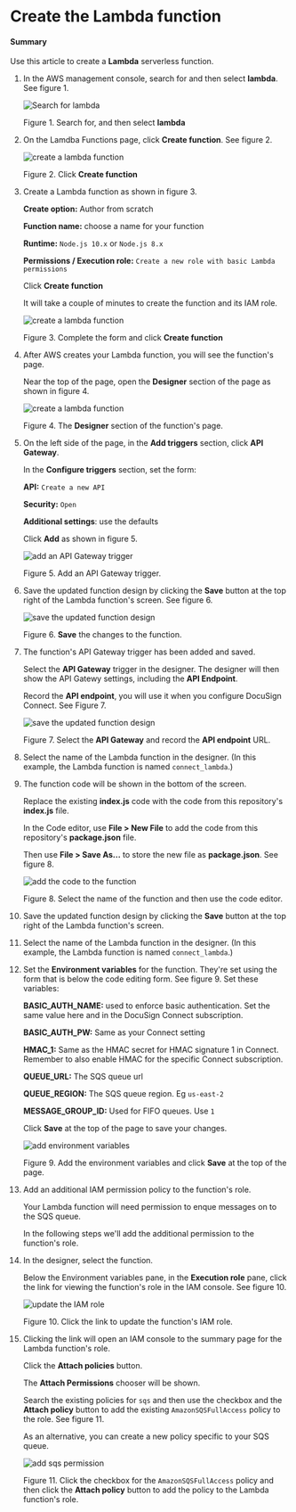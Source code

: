 # Create the Lambda function

#### Summary
Use this article to create a 
**Lambda** serverless function.

1. In the AWS management console, search
   for and then select **lambda**. See 
   figure 1.

   ![Search for lambda](aws.l.01.lambda_search.png)

   Figure 1. Search for, and then select **lambda**

1. On the Lamdba Functions page, click **Create function**.
   See figure 2.

   ![create a lambda function](aws.l.02.lambda_create.png)

   Figure 2. Click **Create function**

1. Create a Lambda function as shown in figure 3.

   **Create option:** Author from scratch

   **Function name:** choose a name for your function

   **Runtime:** `Node.js 10.x` or `Node.js 8.x`

   **Permissions / Execution role:** 
   `Create a new role with basic Lambda permissions` 

   Click **Create function**

   It will take a couple of minutes to create the function
   and its IAM role.

   ![create a lambda function](aws.l.03.lambda_create.png)

   Figure 3. Complete the form and click **Create function**

1. After AWS creates your Lambda function, you will see
   the function's page. 

   Near the top of the page, open the **Designer** section of
   the page as shown in figure 4.

   ![create a lambda function](aws.l.04.lambda_create.png)

   Figure 4. The **Designer** section of the function's page.

1. On the left side of the page, in the **Add triggers**
   section, click **API Gateway**. 

   In the **Configure triggers** section, set the form:

   **API:** `Create a new API`

   **Security:** `Open`

   **Additional settings**: use the defaults

   Click **Add** as shown in figure 5.

   ![add an API Gateway trigger](aws.l.05.lambda_create.png)

   Figure 5. Add an API Gateway trigger.

1. Save the updated function design by clicking the **Save**
   button at the top right of the Lambda function's screen.
   See figure 6. 

   ![save the updated function design](aws.l.06.lambda_create.png)

   Figure 6. **Save** the changes to the function.

1. The function's API Gateway trigger has been added
   and saved.
   
   Select the **API Gateway** trigger in the designer.
   The designer will then show the 
   API Gatewy settings, including the **API Endpoint**.

   Record the **API endpoint**, you will use it when you 
   configure DocuSign Connect. See Figure 7.

   ![save the updated function design](aws.l.07.lambda_create.png)

   Figure 7. Select the **API Gateway** and 
   record the **API endpoint** URL.

1. Select the name of the Lambda function in the 
   designer. (In this example, the Lambda function is
   named `connect_lambda`.)

1. The function code will be shown in the bottom of the 
   screen. 

   Replace the existing **index.js** code with the 
   code from this repository's **index.js** file.

   In the Code editor, use **File > New File** to 
   add the code from this repository's **package.json**
   file.

   Then use **File > Save As...** to store the new
   file as **package.json**. See figure 8.

   ![add the code to the function](aws.l.08.lambda_create.png)

   Figure 8. Select the name of the function and 
   then use the code editor.

1. Save the updated function design by clicking the **Save**
   button at the top right of the Lambda function's screen.

1. Select the name of the Lambda function in the 
   designer. (In this example, the Lambda function is
   named `connect_lambda`.)

1. Set the **Environment variables** for the function.
   They're set using the form that is below the code 
   editing form. See figure 9. Set these variables:

   **BASIC_AUTH_NAME:** used to enforce basic authentication.
   Set the same value here and in the DocuSign Connect 
   subscription.

   **BASIC_AUTH_PW:** Same as your Connect setting

   **HMAC_1:** Same as the HMAC secret for HMAC signature 1 in
   Connect. Remember to also enable HMAC for the specific 
   Connect subscription. 
   
   **QUEUE_URL:** The SQS queue url

   **QUEUE_REGION:** The SQS queue region. Eg `us-east-2`
 
   **MESSAGE_GROUP_ID:** Used for FIFO queues. Use `1`

   Click **Save** at the top of the page to save your changes.

   ![add environment variables](aws.l.09.lambda_create.png)

   Figure 9. Add the environment variables and click **Save**
   at the top of the page.

1. Add an additional IAM permission policy to the 
   function's role.

   Your Lambda function will need permission to
   enque messages on to the SQS queue.

   In the following steps we'll add the additional
   permission to the function's role.

1. In the designer, select the function.

   Below the Environment variables pane, in the
   **Execution role** pane, click the link for
   viewing the function's role in the IAM console.
   See figure 10.

   ![update the IAM role](aws.l.10.lambda_create.png)

   Figure 10. Click the link to update the function's
   IAM role.

1. Clicking the link will open an IAM console
   to the summary page for the Lambda function's
   role.

   Click the **Attach policies** button.

   The **Attach Permissions** chooser will be shown.

   Search
   the existing policies for `sqs` and then use the
   checkbox and the **Attach policy** button to add the 
   existing `AmazonSQSFullAccess` policy to the role.
   See figure 11.

   As an alternative, you can create a new policy 
   specific to your SQS queue.

   ![add sqs permission](aws.l.11.lambda_create.png)

   Figure 11. Click the checkbox for the
   `AmazonSQSFullAccess` policy and then click the 
   **Attach policy** button to add the policy to the 
   Lambda function's role.

   





